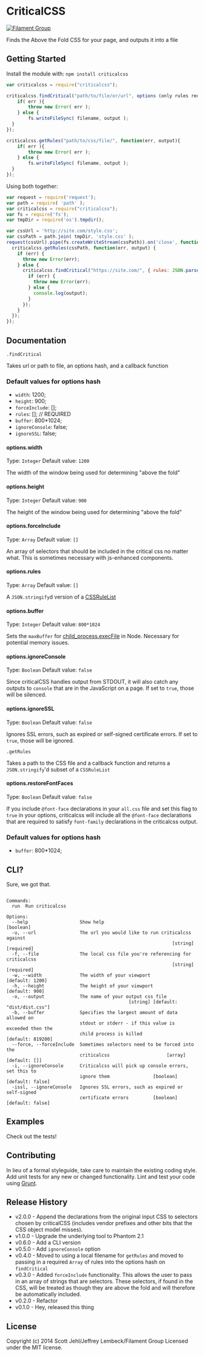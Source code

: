 # CriticalCSS

[![Filament Group](http://filamentgroup.com/images/fg-logo-positive-sm-crop.png) ](http://www.filamentgroup.com/)

Finds the Above the Fold CSS for your page, and outputs it into a file

## Getting Started
Install the module with: `npm install criticalcss`

```javascript
var criticalcss = require("criticalcss");

criticalcss.findCritical("path/to/file/or/url", options (only rules required), function(err, output){
	if( err ){
		throw new Error( err );
	} else {
		fs.writeFileSync( filename, output );
  }
});

criticalcss.getRules("path/to/css/file/", function(err, output){
	if( err ){
		throw new Error( err );
	} else {
		fs.writeFileSync( filename, output );
  }
});

```

Using both together:

```JavaScript
var request = require('request');
var path = require( 'path' );
var criticalcss = require("criticalcss");
var fs = require('fs');
var tmpDir = require('os').tmpdir();

var cssUrl = 'http://site.com/style.css';
var cssPath = path.join( tmpDir, 'style.css' );
request(cssUrl).pipe(fs.createWriteStream(cssPath)).on('close', function() {
  criticalcss.getRules(cssPath, function(err, output) {
    if (err) {
      throw new Error(err);
    } else {
      criticalcss.findCritical("https://site.com/", { rules: JSON.parse(output) }, function(err, output) {
        if (err) {
          throw new Error(err);
        } else {
          console.log(output);
        }
      });
    }
  });
});
```

## Documentation
`.findCritical`

Takes url or path to file, an options hash, and a callback function

### Default values for options hash

* `width`:  1200;
* `height`: 900;
* `forceInclude`: [];
* `rules`: []; // REQUIRED
* `buffer`: 800*1024;
* `ignoreConsole`: false;
* `ignoreSSL`: false;

#### options.width
Type: `Integer`
Default value: `1200`

The width of the window being used for determining "above the fold"

#### options.height
Type: `Integer`
Default value: `900`

The height of the window being used for determining "above the fold"

#### options.forceInclude
Type: `Array`
Default value: `[]`

An array of selectors that should be included in the critical css no
matter what. This is sometimes necessary with js-enhanced components.

#### options.rules
Type: `Array`
Default value: `[]`

A `JSON.stringify`d version of a
[CSSRuleList](https://developer.mozilla.org/en-US/docs/Web/API/CSSRuleList)

#### options.buffer
Type: `Integer`
Default value: `800*1024`

Sets the `maxBuffer` for [child_process.execFile](http://nodejs.org/api/child_process.html#child_process_child_process_execfile_file_args_options_callback) in Node.
Necessary for potential memory issues.

#### options.ignoreConsole
Type: `Boolean`
Default value: `false`

Since criticalCSS handles output from STDOUT, it will also catch any
outputs to `console` that are in the JavaScript on a page. If set to
`true`, those will be silenced.

#### options.ignoreSSL
Type: `Boolean`
Default value: `false`

Ignores SSL errors, such as expired or self-signed certificate errors. If set to
`true`, those will be ignored.

`.getRules`

Takes a path to the CSS file and a callback function and returns a `JSON.stringify`'d subset of a `CSSRuleList`

#### options.restoreFontFaces
Type: `Boolean`
Default value: `false`

If you include `@font-face` declarations in your `all.css` file and set this flag to `true` in your options, criticalcss will include all the `@font-face` declarations that are required to satisfy `font-family` declarations in the criticalcss output.

### Default values for options hash

* `buffer`: 800*1024;

## CLI?

Sure, we got that.

```

Commands:
  run  Run criticalcss

Options:
  --help                   Show help                                   [boolean]
  -u, --url                The url you would like to run criticalcss against
                                                             [string] [required]
  -f, --file               The local css file you're referencing for criticalcss
                                                             [string] [required]
  -w, --width              The width of your viewport            [default: 1200]
  -h, --height             The height of your viewport            [default: 900]
  -o, --output             The name of your output css file
                                             [string] [default: "dist/dist.css"]
  -b, --buffer             Specifies the largest amount of data allowed on
                           stdout or stderr - if this value is exceeded then the
                           child process is killed             [default: 819200]
  --force, --forceInclude  Sometimes selectors need to be forced into the
                           criticalcss                     [array] [default: []]
  -i, --ignoreConsole      Criticalcss will pick up console errors, set this to
                           ignore them                [boolean] [default: false]
  -issl, --ignoreConsole   Ignores SSL errors, such as expired or self-signed
                           certificate errors         [boolean] [default: false]

```
## Examples
Check out the tests!

## Contributing
In lieu of a formal styleguide, take care to maintain the existing coding style. Add unit tests for any new or changed functionality. Lint and test your code using [Grunt](http://gruntjs.com/).

## Release History
* v2.0.0 - Append the declarations from the original input CSS to selectors chosen by criticalCSS (includes vendor prefixes and other bits that the CSS object model misses).
* v1.0.0 - Upgrade the underlying tool to Phantom 2.1
* v0.6.0 - Add a CLI version
* v0.5.0 - Add `ignoreConsole` option
* v0.4.0 - Moved to using a local filename for `getRules` and moved to passing in a required `Array` of rules into the options hash on `findCritical`
* v0.3.0 - Added `forceInclude` functionality. This allows the user to
  pass in an array of strings that are selectors. These selectors, if
found in the CSS, will be treated as though they are above the fold and
will therefore be automatically included.
* v0.2.0 - Refactor
* v0.1.0 - Hey, released this thing

## License
Copyright (c) 2014 Scott Jehl/Jeffrey Lembeck/Filament Group
Licensed under the MIT license.
